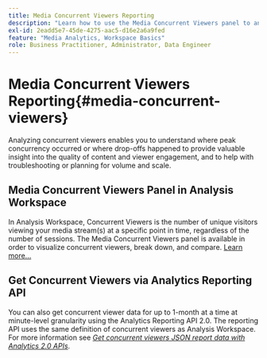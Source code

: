 ```yaml
---
title: Media Concurrent Viewers Reporting
description: "Learn how to use the Media Concurrent Viewers panel to analyze concurrent viewers and to understand peak concurrency and drop-offs."
exl-id: 2eadd5e7-45de-4275-aac5-d16e2a6a9fed
feature: "Media Analytics, Workspace Basics"
role: Business Practitioner, Administrator, Data Engineer
---
```

# Media Concurrent Viewers Reporting{#media-concurrent-viewers}

Analyzing concurrent viewers enables you to understand where peak concurrency occurred or where drop-offs happened to provide valuable insight into the quality of content and viewer engagement, and to help with troubleshooting or planning for volume and scale.

## Media Concurrent Viewers Panel in Analysis Workspace

In Analysis Workspace, Concurrent Viewers is the number of unique visitors viewing your media stream(s) at a specific point in time, regardless of the number of sessions. The Media Concurrent Viewers panel is available in order to visualize concurrent viewers, break down, and compare. [Learn more...](https://experienceleague.adobe.com/docs/analytics/analyze/analysis-workspace/panels/media-concurrent-viewers.html)

## Get Concurrent Viewers via Analytics Reporting API

You can also get concurrent viewer data for up to 1-month at a time at minute-level granularity using the Analytics Reporting API 2.0.  The reporting API uses the same definition of concurrent viewers as Analysis Workspace.  For more information see [_*Get concurrent viewers JSON report data with Analytics 2.0 APIs*_](/help/media-reports/media-default-reports/get-concurrent-json20.md).
